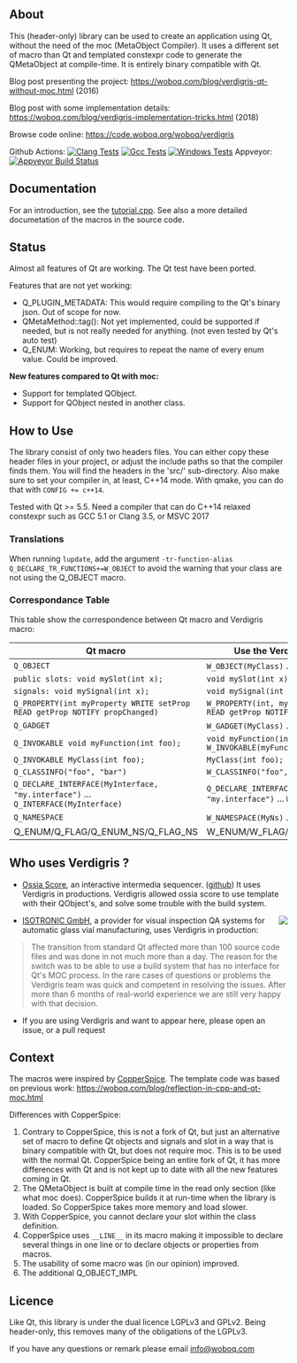 ## About

This (header-only) library can be used to create an application using Qt, without the need of the
moc (MetaObject Compiler). It uses a different set of macro than Qt and templated constexpr code to
generate the QMetaObject at compile-time. It is entirely binary compatible with Qt.

Blog post presenting the project: https://woboq.com/blog/verdigris-qt-without-moc.html (2016)

Blog post with some implementation details: https://woboq.com/blog/verdigris-implementation-tricks.html (2018)

Browse code online: https://code.woboq.org/woboq/verdigris

Github Actions: [![Clang Tests](https://github.com/woboq/verdigris/actions/workflows/clang.yml/badge.svg?branch=master)](https://github.com/woboq/verdigris/actions/workflows/clang.yml) [![Gcc Tests](https://github.com/woboq/verdigris/actions/workflows/gcc.yml/badge.svg?branch=master)](https://github.com/woboq/verdigris/actions/workflows/gcc.yml) [![Windows Tests](https://github.com/woboq/verdigris/actions/workflows/windows.yml/badge.svg?branch=master)](https://github.com/woboq/verdigris/actions/workflows/windows.yml)
Appveyor:
[![Appveyor Build Status](https://ci.appveyor.com/api/projects/status/povubj5thvlsu6sy/branch/master?svg=true)](https://ci.appveyor.com/project/ogoffart/verdigris)

## Documentation

For an introduction, see the [tutorial.cpp](https://code.woboq.org/woboq/verdigris/tutorial/tutorial.cpp.html).
See also a more detailed documetation of the macros in the source code.

## Status

Almost all features of Qt are working. The Qt test have been ported.

Features that are not yet working:
 - Q_PLUGIN_METADATA: This would require compiling to the Qt's binary json. Out of scope for now.
 - QMetaMethod::tag(): Not yet implemented, could be supported if needed, but is not really needed
                       for anything. (not even tested by Qt's auto test)
 - Q_ENUM: Working, but requires to repeat the name of every enum value. Could be improved.

**New features compared to Qt with moc:**
 - Support for templated QObject.
 - Support for QObject nested in another class.

## How to Use

The library consist of only two headers files. You can either copy these header files in your
project, or adjust the include paths so that the compiler finds them.
You will find the headers in the 'src/' sub-directory.
Also make sure to set your compiler in, at least, C++14 mode. With qmake, you can do that with
`CONFIG += c++14`.

Tested with Qt >= 5.5.
Need a compiler that can do C++14 relaxed constexpr such as GCC 5.1 or Clang 3.5, or MSVC 2017

### Translations

When running `lupdate`, add the argument `-tr-function-alias Q_DECLARE_TR_FUNCTIONS+=W_OBJECT` to
avoid the warning that your class are not using the Q_OBJECT macro.

### Correspondance Table

This table show the correspondence between Qt macro and Verdigris macro:

| Qt macro                                     | Use the Verdigris macro instead                   |
|----------------------------------------------|---------------------------------------------------|
| `Q_OBJECT`                                   | `W_OBJECT(MyClass)` ...  `W_OBJECT_IMPL(MyClass)` |
| `public slots: void mySlot(int x);`          |  `void mySlot(int x); W_SLOT(mySlot)`             |
| `signals: void mySignal(int x);`             |  `void mySignal(int x) W_SIGNAL(mySignal,x)`	     |
| `Q_PROPERTY(int myProperty WRITE setProp READ getProp NOTIFY propChanged)` | `W_PROPERTY(int, myProperty WRITE setProp READ getProp NOTIFY propChanged)` |
| `Q_GADGET`                                   | `W_GADGET(MyClass)` ...  `W_GADGET_IMPL(MyClass)` |
| `Q_INVOKABLE void myFunction(int foo);`      |  `void myFunction(int foo); W_INVOKABLE(myFunction)`
| `Q_INVOKABLE MyClass(int foo);`              |  `MyClass(int foo); W_CONSTRUCTOR(int)`           |
| `Q_CLASSINFO("foo", "bar")`                  | `W_CLASSINFO("foo", "bar")`                       |
| `Q_DECLARE_INTERFACE(MyInterface, "my.interface")` ... `Q_INTERFACE(MyInterface)`     | `Q_DECLARE_INTERFACE(MyInterface, "my.interface")` ... `W_INTERFACE(MyInterface)` |
| `Q_NAMESPACE`                                | `W_NAMESPACE(MyNs)` ...  `W_NAMESPACE_IMPL(MyNs)` |
| Q_ENUM/Q_FLAG/Q_ENUM_NS/Q_FLAG_NS            | W_ENUM/W_FLAG/W_ENUM_NS/W_FLAG_NS                 |

## Who uses Verdigris ?

* [Ossia Score](https://ossia.io/), an interactive intermedia sequencer. ([github](https://github.com/OSSIA/score))
  It uses Verdigris in productions. Verdigris allowed ossia score to use template with their QObject's, and solve some trouble with the build system.


<img align="right" src="https://woboq.com/logos/isotronic.png">

* [ISOTRONIC GmbH](https://isotronic.de/), a provider for visual inspection QA systems for automatic glass vial manufacturing, uses Verdigris in production:
> The transition from standard Qt affected more than 100 source code files and was done in not much more than a day. The reason for the switch was to be able to use a build system that has no interface for Qt's MOC process. In the rare cases of questions or problems the Verdigris team was quick and competent in resolving the issues. After more than 6 months of real-world experience we are still very happy with that decision.

* If you are using Verdigris and want to appear here, please open an issue, or a pull request

## Context

The macros were inspired by [CopperSpice](http://www.copperspice.com/).
The template code was based on previous work:
https://woboq.com/blog/reflection-in-cpp-and-qt-moc.html

Differences with CopperSpice:

1. Contrary to CopperSpice, this is not a fork of Qt, but just an alternative set of macro to define
   Qt objects and signals and slot in a way that is binary compatible with Qt, but does not require
   moc. This is to be used with the normal Qt. CopperSpice being an entire fork of Qt, it has more
   differences with Qt and is not kept up to date with all the new features coming in Qt.
2. The QMetaObject is built at compile time in the read only section (like what moc does).
   CopperSpice builds it at run-time when the library is loaded. So CopperSpice takes more memory
   and load slower.
3. With CopperSpice, you cannot declare your slot within the class definition.
4. CopperSpice uses `__LINE__` in its macro making it impossible to declare several things in one line
   or to declare objects or properties from macros.
5. The usability of some macro was (in our opinion) improved.
6. The additional Q_OBJECT_IMPL


## Licence

Like Qt, this library is under the dual licence LGPLv3 and GPLv2.
Being header-only, this removes many of the obligations of the LGPLv3.

If you have any questions or remark please email  info@woboq.com
